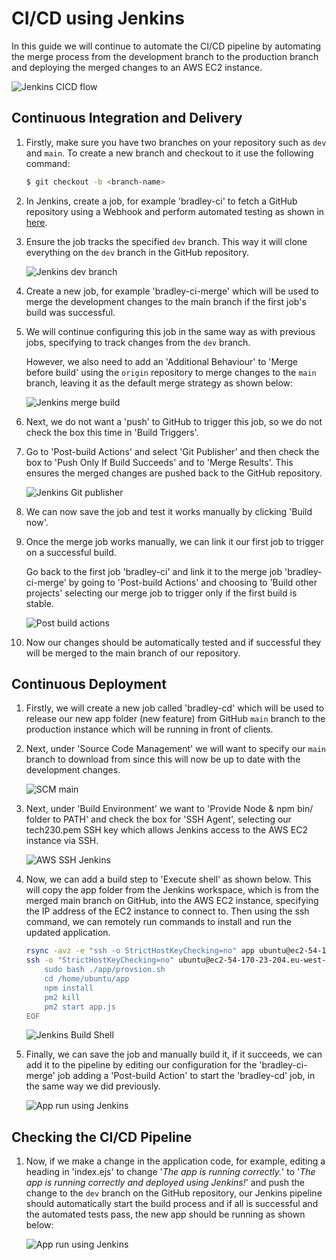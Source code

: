# CI/CD using Jenkins

In this guide we will continue to automate the CI/CD pipeline by automating the merge process from the development branch to the production branch and deploying the merged changes to an AWS EC2 instance.

![Jenkins CICD flow](images/cicd-flow-diagram.png)

## Continuous Integration and Delivery

1. Firstly, make sure you have two branches on your repository such as `dev` and `main`. To create a new branch and checkout to it use the following command:

    ```bash
    $ git checkout -b <branch-name>
    ```

2. In Jenkins, create a job, for example 'bradley-ci' to fetch a GitHub repository using a Webhook and perform automated testing as shown in [here](https://github.com/bradley-woods/tech230-cicd/blob/main/webhook.md).

3. Ensure the job tracks the specified `dev` branch. This way it will clone everything on the `dev` branch in the GitHub repository.

    ![Jenkins dev branch](images/jenkins-dev-branch.png)

4. Create a new job, for example 'bradley-ci-merge' which will be used to merge the development changes to the main branch if the first job's build was successful.

5. We will continue configuring this job in the same way as with previous jobs, specifying to track changes from the `dev` branch.

    However, we also need to add an 'Additional Behaviour' to 'Merge before build' using the `origin` repository to merge changes to the `main` branch, leaving it as the default merge strategy as shown below:

    ![Jenkins merge build](images/jenkins-merge-build.png)

6. Next, we do not want a 'push' to GitHub to trigger this job, so we do not check the box this time in 'Build Triggers'.

7. Go to 'Post-build Actions' and select 'Git Publisher' and then check the box to 'Push Only If Build Succeeds' and to 'Merge Results'. This ensures the merged changes are pushed back to the GitHub repository.

    ![Jenkins Git publisher](images/jenkins-git-publisher.png)

8. We can now save the job and test it works manually by clicking 'Build now'.

9. Once the merge job works manually, we can link it our first job to trigger on a successful build.

    Go back to the first job 'bradley-ci' and link it to the merge job 'bradley-ci-merge' by going to 'Post-build Actions' and choosing to 'Build other projects' selecting our merge job to trigger only if the first build is stable.

    ![Post build actions](images/jenkins-post-build.png)

10. Now our changes should be automatically tested and if successful they will be merged to the main branch of our repository.

## Continuous Deployment

1. Firstly, we will create a new job called 'bradley-cd' which will be used to release our new app folder (new feature) from GitHub `main` branch to the production instance which will be running in front of clients.

2. Next, under 'Source Code Management' we will want to specify our `main` branch to download from since this will now be up to date with the development changes.

    ![SCM main](images/jenkins-scm-main.png)

3. Next, under 'Build Environment' we want to 'Provide Node & npm bin/ folder to PATH' and check the box for 'SSH Agent', selecting our tech230.pem SSH key which allows Jenkins access to the AWS EC2 instance via SSH.

    ![AWS SSH Jenkins](images/jenkins-aws-ssh.png)

4. Now, we can add a build step to 'Execute shell' as shown below. This will copy the app folder from the Jenkins workspace, which is from the merged main branch on GitHub, into the AWS EC2 instance, specifying the IP address of the EC2 instance to connect to. Then using the ssh command, we can remotely run commands to install and run the updated application.

    ```bash
    rsync -avz -e "ssh -o StrictHostKeyChecking=no" app ubuntu@ec2-54-170-23-204.eu-west-1.compute.amazonaws.com:/home/ubuntu
    ssh -o "StrictHostKeyChecking=no" ubuntu@ec2-54-170-23-204.eu-west-1.compute.amazonaws.com <<EOF
        sudo bash ./app/provsion.sh
        cd /home/ubuntu/app
        npm install
        pm2 kill
        pm2 start app.js
    EOF
    ```

    ![Jenkins Build Shell](images/jenkins-build-shell.png)

5. Finally, we can save the job and manually build it, if it succeeds, we can add it to the pipeline by editing our configuration for the 'bradley-ci-merge' job adding a 'Post-build Action' to start the 'bradley-cd' job, in the same way we did previously.

    ![App run using Jenkins](images/jenkins-post-build-cd.png)

## Checking the CI/CD Pipeline

1. Now, if we make a change in the application code, for example, editing a heading in 'index.ejs' to change '*The app is running correctly.*' to '*The app is running correctly and deployed using Jenkins!*' and push the change to the `dev` branch on the GitHub repository, our Jenkins pipeline should automatically start the build process and if all is successful and the automated tests pass, the new app should be running as shown below:

    ![App run using Jenkins](images/cicd-app.png)
